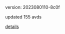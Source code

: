 version: 2023080110-8c0f

updated 155 avds

[details](https://github.com/0x74f917491bfa7ebfa379/ali_avd_db/blob/master/change_log/2023/08/01/10/8c0f.txt)
